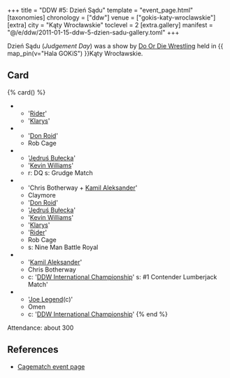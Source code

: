 +++
title = "DDW #5: Dzień Sądu"
template = "event_page.html"
[taxonomies]
chronology = ["ddw"]
venue = ["gokis-katy-wroclawskie"]
[extra]
city = "Kąty Wrocławskie"
toclevel = 2
[extra.gallery]
manifest = "@/e/ddw/2011-01-15-ddw-5-dzien-sadu-gallery.toml"
+++

Dzień Sądu (_Judgement Day_) was a show by [Do Or Die Wrestling](@/o/ddw.md) held in {{ map_pin(v="Hala GOKiS") }}Kąty Wrocławskie.

## Card

{% card() %}
- - '[Rider](@/w/asmund.md)'
  - '[Klarys](@/w/klarys.md)'
- - '[Don Roid](@/w/don-roid.md)'
  - Rob Cage
- - '[Jędruś Bułecka](@/w/jedrus-bulecka.md)'
  - '[Kevin Williams](@/w/kevin-williams.md)'
  - r: DQ
    s: Grudge Match
- - 'Chris Botherway + [Kamil Aleksander](@/w/kamil-aleksander.md)'
  - Claymore
  - '[Don Roid](@/w/don-roid.md)'
  - '[Jędruś Bułecka](@/w/jedrus-bulecka.md)'
  - '[Kevin Williams](@/w/kevin-williams.md)'
  - '[Klarys](@/w/klarys.md)'
  - '[Rider](@/w/asmund.md)'
  - Rob Cage
  - s: Nine Man Battle Royal
- - '[Kamil Aleksander](@/w/kamil-aleksander.md)'
  - Chris Botherway
  - c: '[DDW International Championship](@/c/ddw-international-championship.md)'
    s: #1 Contender Lumberjack Match'
- - '[Joe Legend](@/w/joe-legend.md)(c)'
  - Omen
  - c: '[DDW International Championship](@/c/ddw-international-championship.md)'
{% end %}

Attendance: about 300

## References

* [Cagematch event page](https://www.cagematch.net/?id=1&nr=62760)
